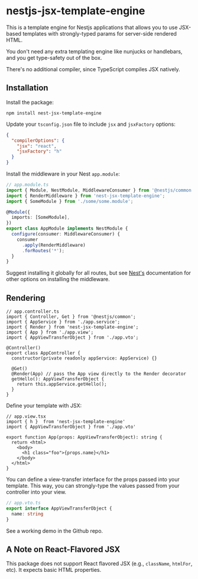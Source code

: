 # nestjs-jsx-template-engine

This is a template engine for Nestjs applications that allows you to use JSX-based templates with strongly-typed params for server-side rendered HTML.

You don't need any extra templating engine like nunjucks or handlebars, and you get type-safety out of the box.

There's no additional compiler, since TypeScript compiles JSX natively.

## Installation

Install the package:

`npm install nest-jsx-template-engine`

Update your  `tsconfig.json` file to include `jsx` and `jsxFactory` options:

```json
{
  "compilerOptions": {
    "jsx": "react",
    "jsxFactory": "h"
  }
}
```

Install the middleware in your Nest `app.module`:

```typescript
// app.module.ts
import { Module, NestModule, MiddlewareConsumer } from '@nestjs/common';
import { RenderMiddleware } from 'nest-jsx-template-engine';
import { SomeModule } from './some/some.module';

@Module({
  imports: [SomeModule],
})
export class AppModule implements NestModule {
  configure(consumer: MiddlewareConsumer) {
    consumer
      .apply(RenderMiddleware)
      .forRoutes('*');
  }
}
```

Suggest installing it globally for all routes, but see [Nest's](https://docs.nestjs.com/middleware#middleware) documentation for other options on installing the middleware.

## Rendering

```tsx
// app.controller.ts
import { Controller, Get } from '@nestjs/common';
import { AppService } from './app.service';
import { Render } from 'nest-jsx-template-engine';
import { App } from './app.view';
import { AppViewTransferObject } from './app.vto';

@Controller()
export class AppController {
  constructor(private readonly appService: AppService) {}

  @Get()
  @Render(App) // pass the App view directly to the Render decorator
  getHello(): AppViewTransferObject {
    return this.appService.getHello();
  }
}
```

Define your template with JSX:
```tsx
// app.view.tsx
import { h }  from 'nest-jsx-template-engine'
import { AppViewTransferObject } from './app.vto'

export function App(props: AppViewTransferObject): string {
  return <html>
    <body>
      <h1 class="foo">{props.name}</h1>
    </body>
  </html>
}
```

You can define a view-transfer interface for the props passed into your template. This way, you can strongly-type the values passed from your controller into your view.

```typescript
// app.vto.ts
export interface AppViewTransferObject {
  name: string
}
```

See a working demo in the Github repo.

## A Note on React-Flavored JSX

This package does not support React flavored JSX (e.g., `className`, `htmlFor`, etc). It expects basic HTML properties.